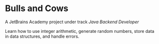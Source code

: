 # Bulls and Cows

A JetBrains Academy project under track *Java Backend Developer*

Learn how to use integer arithmetic, generate random numbers, store data in data structures, and handle errors.
